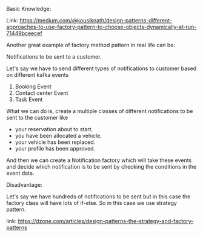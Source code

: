 Basic Knowledge:

Link: https://medium.com/@kousiknath/design-patterns-different-approaches-to-use-factory-pattern-to-choose-objects-dynamically-at-run-71449bceecef


Another great example of factory method pattern in real life can be:

Notifications to be sent to a customer.

Let's say we have to send different types of notifications to customer based on different kafka events

1. Booking Event 
2. Contact center Event
3. Task Event

What we can do is, create a multiple classes of different notifications to be sent to the customer like 
- your reservation about to start.
- you have been allocated a vehicle.
- your vehicle has been replaced.
- your profile has been approved.

And then we can create a Notification factory which will take these events 
and decide which notification is to be sent by checking the conditions in the event data.

Disadvantage:

Let's say we have hundreds of notifications to be sent but in this case the factory class will have lots of if-else.
So in this case we use strategy pattern.

link: https://dzone.com/articles/design-patterns-the-strategy-and-factory-patterns